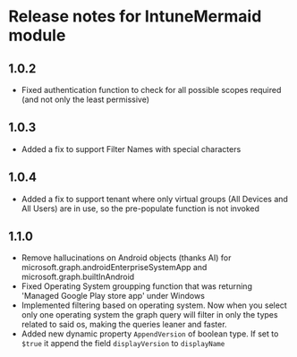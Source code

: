 # Release notes for IntuneMermaid module

## 1.0.2
- Fixed authentication function to check for all possible scopes required (and not only the least permissive)

## 1.0.3
- Added a fix to support Filter Names with special characters

## 1.0.4
- Added a fix to support tenant where only virtual groups (All Devices and All Users) are in use, so the pre-populate function is not invoked

## 1.1.0
- Remove hallucinations on Android objects (thanks AI) for microsoft.graph.androidEnterpriseSystemApp and microsoft.graph.builtInAndroid
- Fixed Operating System groupping function that was returning 'Managed Google Play store app' under Windows
- Implemented filtering based on operating system. Now when you select only one operating system the graph query will filter in only the types related to said os, making the queries leaner and faster.
- Added new dynamic property `AppendVersion` of boolean type. If set to `$true` it append the field `displayVersion` to `displayName` 